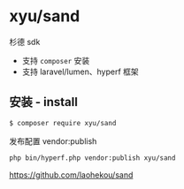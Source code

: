 # xyu/sand
杉德 sdk

* 支持 `composer` 安装
* 支持 laravel/lumen、hyperf 框架

## 安装 - install

```bash
$ composer require xyu/sand
```

发布配置 vendor:publish
```bash
php bin/hyperf.php vendor:publish xyu/sand
```

https://github.com/laohekou/sand